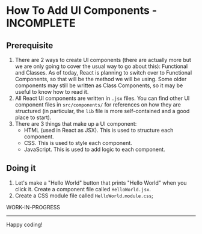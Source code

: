 # How To Add UI Components - INCOMPLETE

## Prerequisite
1. There are 2 ways to create UI components (there are actually more but we are only going to cover the usual way to go about this): Functional and Classes. As of today, React is planning to switch over to Functional Components, so that will be the method we will be using. Some older components may still be written as Class Components, so it may be useful to know how to read it.
2. All React UI components are written in `.jsx` files. You can find other UI component files in `src/components/` for references on how they are structured (in particular, the `lib` file is more self-contained and a good place to start).
3. There are 3 things that make up a UI component:
    - HTML (used in React as JSX). This is used to structure each component.
    - CSS. This is used to style each component.
    - JavaScript. This is used to add logic to each component.

## Doing it
1. Let's make a "Hello World" button that prints "Hello World" when you click it. Create a component file called `HelloWorld.jsx`.
2. Create a CSS module file called `HelloWorld.module.css`;

WORK-IN-PROGRESS

---

Happy coding!
